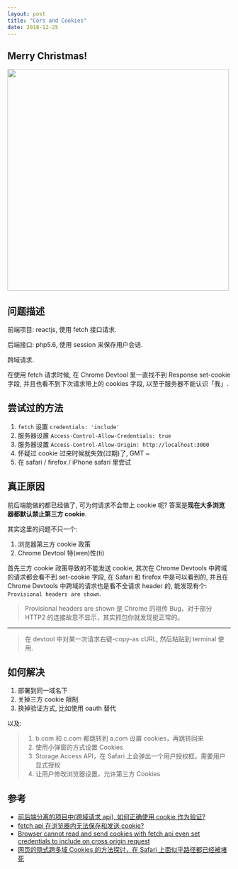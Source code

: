 ```yaml
---
layout: post
title: "Cors and Cookies"
date: 2018-12-25
---
```



## Merry Christmas!

<img src="https://raw.githubusercontent.com/FaiChou/faichou.github.io/master/img/1545734043147.png" width="500" />


## 问题描述

前端项目: reactjs, 使用 fetch 接口请求.

后端接口: php5.6, 使用 session 来保存用户会话.

跨域请求.

在使用 fetch 请求时候, 在 Chrome Devtool 里一直找不到 Response set-cookie 字段, 并且也看不到下次请求带上的 cookies 字段, 以至于服务器不能认识「我」.

## 尝试过的方法

1. `fetch` 设置 `credentials: 'include'`
2. 服务器设置 `Access-Control-Allow-Credentials: true`
3. 服务器设置 `Access-Control-Allow-Origin: http://localhost:3000`
4. 怀疑过 cookie 过来时候就失效(过期)了, GMT ~
5. 在 safari / firefox / iPhone safari 里尝试

## 真正原因

前后端能做的都已经做了, 可为何请求不会带上 cookie 呢? 答案是**现在大多浏览器都默认禁止第三方 cookie**.

其实这里的问题不只一个:

1. 浏览器第三方 cookie 政策
2. Chrome Devtool 特(wen)性(ti)

首先三方 cookie 政策导致的不能发送 cookie, 其次在 Chrome Devtools 中跨域的请求都会看不到 set-cookie 字段, 在 Safari 和 firefox 中是可以看到的, 并且在 Chrome Devtools 中跨域的请求也是看不全请求 header 的, 能发现有个: `Provisional headers are shown`.

> Provisional headers are shown 是 Chrome 的祖传 Bug，对于部分 HTTP2 的连接故意不显示，其实抓包你就发现挺正常的。

---

> 在 devtool 中对某一次请求右键-copy-as cURL, 然后粘贴到 terminal 使用.



## 如何解决

1. 部署到同一域名下
2. 关掉三方 cookie 限制
3. 换掉验证方式, 比如使用 oauth 替代

以及:

> 1. b.com 和 c.com 都跳转到 a.com 设置 cookies，再跳转回来
> 2. 使用小弹窗的方式设置 Cookies
> 3. Storage Access API，在 Safari 上会弹出一个用户授权框，需要用户显式授权
> 4. 让用户修改浏览器设置，允许第三方 Cookies


## 参考

- [前后端分离的项目中(跨域请求 api), 如何正确使用 cookie 作为验证?](https://www.v2ex.com/t/520669)
- [fetch api 在浏览器内无法保存和发送 cookie?](https://www.v2ex.com/t/520459)
- [Browser cannot read and send cookies with fetch api even set credentials to include on cross origin request](https://stackoverflow.com/questions/53909632/browser-cannot-read-and-send-cookies-with-fetch-api-even-set-credentials-to-incl)
- [网页的隐式跨多域 Cookies 的方法探讨，在 Safari 上面似乎路径都已经被堵死](https://www.v2ex.com/t/520756)

